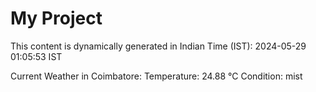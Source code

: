# My Project

This content is dynamically generated in Indian Time (IST): 2024-05-29 01:05:53 IST


Current Weather in Coimbatore:
Temperature: 24.88 °C
Condition: mist
